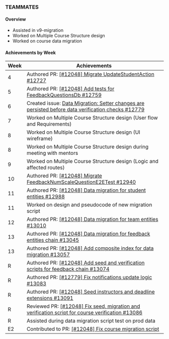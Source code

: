 ### TEAMMATES

#### Overview
- Assisted in v9-migration
- Worked on Multiple Course Structure design
- Worked on course data migration

#### Achievements by Week

| Week | Achievements |
| ---- | ------------ |
| 4 | Authored PR: [[#12048] Migrate UpdateStudentAction #12727](https://github.com/TEAMMATES/teammates/pull/12727) |
| 5 | Authored PR: [[#12048] Add tests for FeedbackQuestionsDb #12759](https://github.com/TEAMMATES/teammates/pull/12759) |
| 6 | Created issue: [Data Migration: Setter changes are persisted before data verification checks #12779](https://github.com/TEAMMATES/teammates/issues/12779) |
| 7 | Worked on Multiple Course Structure design (User flow and Requirements) |
| 8 | Worked on Multiple Course Structure design (UI wireframe) |
| 8 | Worked on Multiple Course Structure design during meeting with mentors |
| 9 | Worked on Multiple Course Structure design (Logic and affected routes) |
| 10 | Authored PR: [[#12048] Migrate FeedbackNumScaleQuestionE2ETest #12940](https://github.com/TEAMMATES/teammates/pull/12940) |
| 11 | Authored PR: [[#12048] Data migration for student entities #12988](https://github.com/TEAMMATES/teammates/pull/12988) |
| 11 | Worked on design and pseudocode of new migration script |
| 12 | Authored PR: [[#12048] Data migration for team entities #13010](https://github.com/TEAMMATES/teammates/pull/13010) |
| 13 | Authored PR: [[#12048] Data migration for feedback entities chain #13045](https://github.com/TEAMMATES/teammates/pull/13045) |
| 13 | Authored PR: [[#12048] Add composite index for data migration #13057](https://github.com/TEAMMATES/teammates/pull/13057) |
| R | Authored PR: [[#12048] Add seed and verification scripts for feedback chain #13074](https://github.com/TEAMMATES/teammates/pull/13074) |
| R | Authored PR: [[#12779] Fix notifications update logic #13083](https://github.com/TEAMMATES/teammates/pull/13083) |
| R | Authored PR: [[#12048] Seed instructors and deadline extensions #13091](https://github.com/TEAMMATES/teammates/pull/13091) |
| R | Reviewed PR: [[#12048] Fix seed, migration and verification script for course verification #13086](https://github.com/TEAMMATES/teammates/pull/13086) |
| R | Assisted during data migration script test on prod data |
| E2 | Contributed to PR: [[#12048] Fix course migration script](https://github.com/TEAMMATES/teammates/pull/13111) |
